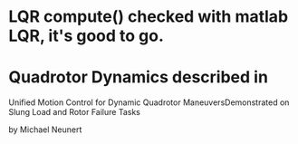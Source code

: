 

# LQR compute() checked with matlab LQR, it's good to go.


# Quadrotor Dynamics described in 
Unified Motion Control for Dynamic Quadrotor ManeuversDemonstrated on Slung Load and Rotor Failure Tasks

by Michael Neunert
